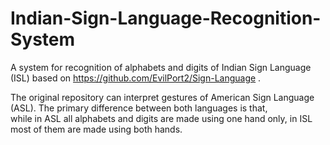 # Indian-Sign-Language-Recognition-System
A system for recognition of alphabets and digits of Indian Sign Language (ISL) based on https://github.com/EvilPort2/Sign-Language .

The original repository can interpret gestures of American Sign Language (ASL). The primary difference between both languages is that,  
while in ASL all alphabets and digits are made using one hand only, in ISL most of them are made using both hands.
